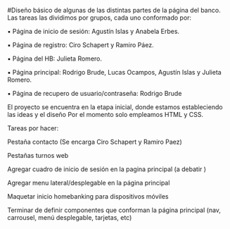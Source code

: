 #Diseño básico de algunas de las distintas partes de la página del banco.  Las tareas las dividimos por grupos, cada uno conformado por:

▪ Página de inicio de sesión: Agustín Islas y Anabela Erbes.

▪ Página de registro: Ciro Schapert y Ramiro Páez.

▪ Página del HB: Julieta Romero.

▪ Página principal: Rodrigo Brude, Lucas Ocampos, Agustín Islas y Julieta Romero.

▪ Página de recupero de usuario/contraseña: Rodrigo Brude


El proyecto se encuentra en la etapa inicial, donde estamos estableciendo las ideas y el diseño
Por el momento solo empleamos HTML y CSS.

Tareas por hacer:

Pestaña contacto (Se encarga Ciro Schapert y Ramiro Paez)

Pestañas turnos web

Agregar cuadro de inicio de sesión en la pagina principal (a debatir )

Agregar menu lateral/desplegable en la página principal

Maquetar inicio homebanking para dispositivos móviles

Terminar de definir componentes que conforman la página principal (nav, carrousel, menú desplegable, tarjetas, etc)

